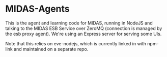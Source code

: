 # MIDAS-Agents

This is the agent and learning code for MIDAS, running in NodeJS and talking to the MIDAS ESB Service over ZeroMQ (connection is managed by the esb proxy agent). We're using an Express server for serving some UIs.

Note that this relies on eve-nodejs, which is currently linked in with npm-link and maintained on a separate repo.
